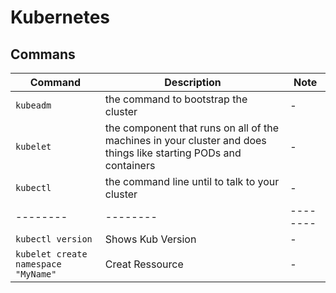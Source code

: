 # Kubernetes
## Commans
Command | Description | Note
-------- | -------- | --------
`kubeadm` | the command to bootstrap the cluster | -
`kubelet` | the component that runs on all of the machines in your cluster and does things like starting PODs and containers | -
`kubectl` | the command line until to talk to your cluster | -
-------- | -------- | --------
`kubectl version` | Shows Kub Version | -
`kubelet create namespace "MyName"` | Creat Ressource | - 

## 